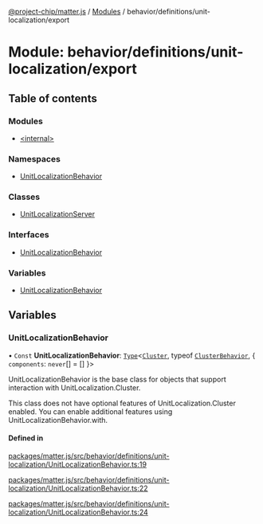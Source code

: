 [@project-chip/matter.js](../README.md) / [Modules](../modules.md) / behavior/definitions/unit-localization/export

# Module: behavior/definitions/unit-localization/export

## Table of contents

### Modules

- [\<internal\>](behavior_definitions_unit_localization_export._internal_.md)

### Namespaces

- [UnitLocalizationBehavior](behavior_definitions_unit_localization_export.UnitLocalizationBehavior.md)

### Classes

- [UnitLocalizationServer](../classes/behavior_definitions_unit_localization_export.UnitLocalizationServer.md)

### Interfaces

- [UnitLocalizationBehavior](../interfaces/behavior_definitions_unit_localization_export.UnitLocalizationBehavior-1.md)

### Variables

- [UnitLocalizationBehavior](behavior_definitions_unit_localization_export.md#unitlocalizationbehavior)

## Variables

### UnitLocalizationBehavior

• `Const` **UnitLocalizationBehavior**: [`Type`](../interfaces/behavior_cluster_export.ClusterBehavior.Type.md)\<[`Cluster`](../interfaces/cluster_export.UnitLocalization.Cluster.md), typeof [`ClusterBehavior`](behavior_cluster_export.ClusterBehavior.md), \{ `components`: `never`[] = [] }\>

UnitLocalizationBehavior is the base class for objects that support interaction with UnitLocalization.Cluster.

This class does not have optional features of UnitLocalization.Cluster enabled. You can enable additional features
using UnitLocalizationBehavior.with.

#### Defined in

[packages/matter.js/src/behavior/definitions/unit-localization/UnitLocalizationBehavior.ts:19](https://github.com/project-chip/matter.js/blob/5f71eedebdb9fa54338bde320c311bb359b7455d/packages/matter.js/src/behavior/definitions/unit-localization/UnitLocalizationBehavior.ts#L19)

[packages/matter.js/src/behavior/definitions/unit-localization/UnitLocalizationBehavior.ts:22](https://github.com/project-chip/matter.js/blob/5f71eedebdb9fa54338bde320c311bb359b7455d/packages/matter.js/src/behavior/definitions/unit-localization/UnitLocalizationBehavior.ts#L22)

[packages/matter.js/src/behavior/definitions/unit-localization/UnitLocalizationBehavior.ts:24](https://github.com/project-chip/matter.js/blob/5f71eedebdb9fa54338bde320c311bb359b7455d/packages/matter.js/src/behavior/definitions/unit-localization/UnitLocalizationBehavior.ts#L24)

